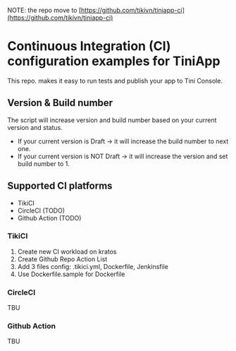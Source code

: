 NOTE: the repo move to [https://github.com/tikivn/tiniapp-ci](https://github.com/tikivn/tiniapp-ci)

# Continuous Integration (CI) configuration examples for TiniApp

This repo. makes it easy to run tests and publish your app to Tini Console.

## Version & Build number

The script will increase version and build number based on your current version and status.

- If your current version is Draft -> it will increase the build number to next one.
- If your current version is NOT Draft -> it will increase the version and set build number to 1.


## Supported CI platforms
- TikiCI 
- CircleCI (TODO)
- Github Action (TODO)

### TikiCI

1. Create new CI workload on kratos
2. Create Github Repo Action List
3. Add 3 files config: .tikici.yml, Dockerfile, Jenkinsfile
4. Use Dockerfile.sample for Dockerfile

### CircleCI

TBU

### Github Action

TBU
